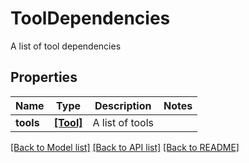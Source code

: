 # ToolDependencies

A list of tool dependencies

## Properties
Name | Type | Description | Notes
------------ | ------------- | ------------- | -------------
**tools** | [**[Tool]**](Tool.md) | A list of tools | 

[[Back to Model list]](../README.md#documentation-for-models) [[Back to API list]](../README.md#documentation-for-api-endpoints) [[Back to README]](../README.md)


